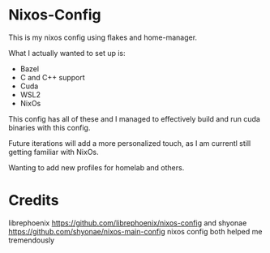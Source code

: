 # Nixos-Config
This is my nixos config using flakes and home-manager.

What I actually wanted to set up is:
- Bazel
- C and C++ support
- Cuda
- WSL2
- NixOs

This config has all of these and I managed to effectively build and run cuda binaries with this config.

Future iterations will add a more personalized touch, as I am currentl still getting familiar with NixOs.

Wanting to add new profiles for homelab and others.

# Credits
librephoenix https://github.com/librephoenix/nixos-config and shyonae https://github.com/shyonae/nixos-main-config nixos config both helped me tremendously